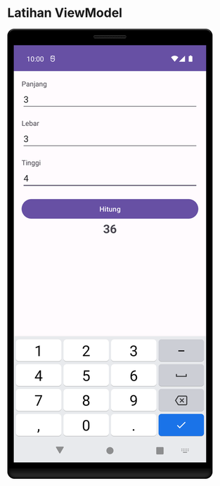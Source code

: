 # Latihan ViewModel
![alt text](https://github.com/syafiqfajrianemha/view-model/blob/main/Screenshot_20230829_100114.png?raw=true)

